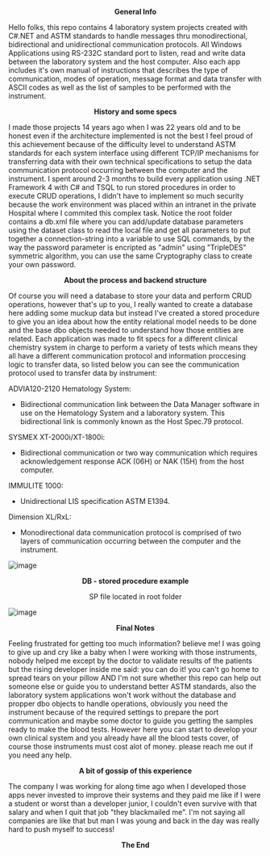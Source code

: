 <p align="center" style="font-weight: bolder;">General Info</p>

Hello folks, this repo contains 4 laboratory system projects created with C#.NET and ASTM standards to handle messages thru monodirectional, bidirectional and unidirectional communication protocols. All Windows Applications using RS-232C standard port to listen, read and write data between the laboratory system and the host computer. Also each app includes it's own manual of instructions that describes the type of communication, modes of operation, message format and data transfer with ASCII codes as well as the list of samples to be performed with the instrument.



<p align="center" style="font-weight: bolder;">History and some specs</p>

I made those projects 14 years ago when I was 22 years old and to be honest even if the architecture implemented is not the best I feel proud of this achievement because of the difficulty level to understand ASTM standards for each system interface using different TCP/IP mechanisms for transferring data with their own technical specifications to setup the data communication protocol occurring between the computer and the instrument. I spent around 2-3 months to build every application using .NET Framework 4 with C# and TSQL to run stored procedures in order to execute CRUD operations, I didn't have to implement so much security because the work environment was placed within an intranet in the private Hospital where I commited this complex task. Notice the root folder contains a db.xml file where you can add/update database parameters using the dataset class to read the local file and get all parameters to put together a connection-string into a variable to use SQL commands, by the way the password parameter is encripted as "admin" using "TripleDES" symmetric algorithm, you can use the same Cryptography class to create your own password.



<p align="center" style="font-weight: bolder;">About the process and backend structure</p>

Of course you will need a database to store your data and perform CRUD operations, however that's up to you, I really wanted to create a database here adding some muckup data but instead I've created a stored procedure to give you an idea about how the entity relational model needs to be done and the base dbo objects needed to understand how those entities are related. Each application was made to fit specs for a different clinical chemistry system in charge to perform a variety of tests which means they all have a different communication protocol and information proccesing logic to transfer data, so listed below you can see the communication protocol used to transfer data by instrument:

ADVIA120-2120 Hematology System:
  * Bidirectional communication link between the Data Manager software in use on the Hematology System and a laboratory system. This bidirectional link is commonly known as the Host Spec.79 protocol.

SYSMEX XT-2000i/XT-1800i:
  * Bidirectional communication or two way communication which requires acknowledgement response ACK (06H) or NAK (15H) from the host computer.

IMMULITE 1000:
  * Unidirectional LIS specification ASTM E1394.

Dimension XL/RxL:
  * Monodirectional data communication protocol is comprised of two layers of communication occurring between the computer and the instrument.

 ![image](https://github.com/jassohektor/ASTM-.NET-windows-apps/assets/168608755/95a335b1-15ba-4e13-a370-0d08a601f81d)



<p align="center" style="font-weight: bolder;">DB - stored procedure example</p>
<p align="center">SP file located in root folder</p>

![image](https://github.com/jassohektor/ASTM-.NET-windows-apps/assets/168608755/68bd1547-78d1-4463-8398-defaed17d0e2)



<p align="center" style="font-weight: bolder;">Final Notes</p>

Feeling frustrated for getting too much information? believe me! I was going to give up and cry like a baby when I were working with those instruments, nobody helped me except by the doctor to validate results of the patients but the rising developer inside me said: you can do it! you can't go home to spread tears on your pillow AND I'm not sure whether this repo can help out someone else or guide you to understand better ASTM standards, also the laboratory system applications won't work without the database and propper dbo objects to handle operations, obviously you need the instrument because of the required settings to prepare the port communication and maybe some doctor to guide you getting the samples ready to make the blood tests. However here you can start to develop your own clinical system and you already have all the blood tests cover, of course those instruments must cost alot of money. please reach me out if you need any help.



<p align="center" style="font-weight: bolder;">A bit of gossip of this experience</p>

The company I was working for along time ago when I developed those apps never invested to improve their systems and they paid me like if I were a student or worst than a developer junior, I couldn't even survive with that salary and when I quit that job "they blackmailed me". I'm not saying all companies are like that but man I was young and back in the day was really hard to push myself to success!


<p align="center" style="font-weight: bolder;">The End</p>
